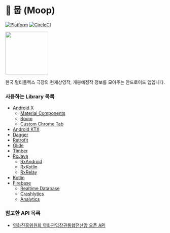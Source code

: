 # :movie_camera: 뭅 (Moop)

[![Platform](http://img.shields.io/badge/platform-android-green.svg?style=flat)](https://developer.android.com)
[![CircleCI](https://circleci.com/gh/fornewid/Moop-Android.svg?style=svg)](https://circleci.com/gh/fornewid/Moop-Android)


<a href='https://play.google.com/store/apps/details?id=soup.movie'><img width="135px" src='https://play.google.com/intl/ja/badges/images/generic/en_badge_web_generic.png'/></a>

한국 멀티플렉스 극장의 현재상영작, 개봉예정작 정보를 모아주는 안드로이드 앱입니다.

### 사용하는 Library 목록

- [Android X](https://developer.android.com/topic/libraries/support-library/androidx-overview)
  - [Material Components](https://github.com/material-components/material-components-android)
  - [Room](https://developer.android.com/topic/libraries/architecture/room)
  - [Custom Chrome Tab]()
- [Android KTX](https://developer.android.com/kotlin/ktx)
- [Dagger]()
- [Retrofit]()
- [Glide]()
- [Timber]()
- [RxJava]()
  - [RxAndroid]()
  - [RxKotlin]()
  - [RxRelay]()
- [Kotlin]()
- [Firebase]()
  - [Realtime Database]()
  - [Crashlytics]()
  - [Analytics]()

### 참고한 API 목록

- [영화진흥위원회 영화관입장권통합전산망 오픈 API](http://www.kobis.or.kr/kobisopenapi/homepg/apiservice/searchServiceInfo.do)
